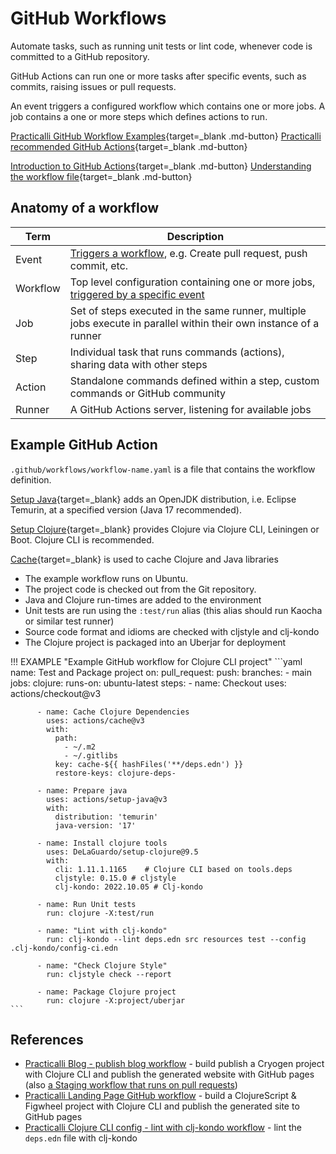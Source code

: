 # GitHub Workflows

<!-- ![GitHub Actions banner](https://raw.githubusercontent.com/practicalli/graphic-design/live/banners/github-actions-banner.png) -->

Automate tasks, such as running unit tests or lint code, whenever code is committed to a  GitHub repository.

GitHub Actions can run one or more tasks after specific events, such as commits, raising issues or pull requests.

An event triggers a configured workflow which contains one or more jobs. A job contains a one or more steps which defines actions to run.

[Practicalli GitHub Workflow Examples](https://practical.li/engineering-playbook/continuous-integration/github-workflow/){target=_blank .md-button}
[Practicalli recommended GitHub Actions](https://practical.li/engineering-playbook/continuous-integration/github-actions/){target=_blank .md-button}

[Introduction to GitHub Actions](https://docs.github.com/en/free-pro-team@latest/actions/learn-github-actions/introduction-to-github-actions){target=_blank .md-button}
[Understanding the workflow file](https://docs.github.com/en/free-pro-team@latest/actions/learn-github-actions/introduction-to-github-actions#understanding-the-workflow-file){target=_blank .md-button}


## Anatomy of a workflow

| Term     | Description                                                                                                                                                                           |
|----------|---------------------------------------------------------------------------------------------------------------------------------------------------------------------------------------|
| Event    | [Triggers a workflow](https://docs.github.com/en/free-pro-team@latest/actions/reference/events-that-trigger-workflows), e.g. Create pull request, push commit, etc.                   |
| Workflow | Top level configuration containing one or more jobs, [triggered by a specific event](https://docs.github.com/en/free-pro-team@latest/actions/reference/events-that-trigger-workflows) |
| Job      | Set of steps executed in the same runner, multiple jobs execute in parallel within their own instance of a runner                                                                     |
| Step     | Individual task that runs commands (actions), sharing data with other steps                                                                                                           |
| Action   | Standalone commands defined within a step, custom commands or GitHub community                                                                                                        |
| Runner   | A GitHub Actions server, listening for available jobs                                                                                                                                 |


## Example GitHub Action

`.github/workflows/workflow-name.yaml` is a file that contains the workflow definition.

[Setup Java](https://github.com/actions/setup-java){target=_blank} adds an OpenJDK distribution, i.e. Eclipse Temurin, at a specified version (Java 17 recommended).

[Setup Clojure](https://github.com/DeLaGuardo/setup-clojure){target=_blank} provides Clojure via Clojure CLI, Leiningen or Boot.  Clojure CLI is recommended.

[Cache](https://github.com/actions/cache){target=_blank} is used to cache Clojure and Java libraries

* The example workflow runs on Ubuntu.
* The project code is checked out from the Git repository.
* Java and Clojure run-times are added to the environment
* Unit tests are run using the `:test/run` alias (this alias should run Kaocha or similar test runner)
* Source code format and idioms are checked with cljstyle and clj-kondo
* The Clojure project is packaged into an Uberjar for deployment

!!! EXAMPLE "Example GitHub workflow for Clojure CLI project"
    ```yaml
    name: Test and Package project
    on:
      pull_request:
      push:
        branches:
          - main
    jobs:
      clojure:
        runs-on: ubuntu-latest
        steps:
          - name: Checkout
            uses: actions/checkout@v3

          - name: Cache Clojure Dependencies
            uses: actions/cache@v3
            with:
              path:
                - ~/.m2
                - ~/.gitlibs
              key: cache-${{ hashFiles('**/deps.edn') }}
              restore-keys: clojure-deps-

          - name: Prepare java
            uses: actions/setup-java@v3
            with:
              distribution: 'temurin'
              java-version: '17'

          - name: Install clojure tools
            uses: DeLaGuardo/setup-clojure@9.5
            with:
              cli: 1.11.1.1165    # Clojure CLI based on tools.deps
              cljstyle: 0.15.0 # cljstyle
              clj-kondo: 2022.10.05 # Clj-kondo

          - name: Run Unit tests
            run: clojure -X:test/run

          - name: "Lint with clj-kondo"
            run: clj-kondo --lint deps.edn src resources test --config .clj-kondo/config-ci.edn

          - name: "Check Clojure Style"
            run: cljstyle check --report

          - name: Package Clojure project
            run: clojure -X:project/uberjar
    ```

## References

* [Practicalli Blog - publish blog workflow](https://github.com/practicalli/blog/blob/live/.github/workflows/publish-blog.yml) - build publish a Cryogen project with Clojure CLI and publish the generated website with GitHub pages (also [a Staging workflow that runs on pull requests](https://github.com/practicalli/blog/blob/live/.github/workflows/publish-blog-staging.yml))
* [Practicalli Landing Page GitHub workflow](https://github.com/practicalli/practicalli.github.io/blob/live/.github/workflows/deploy.yml) - build a ClojureScript & Figwheel project with Clojure CLI and publish the generated site to GitHub pages
* [Practicalli Clojure CLI config - lint with clj-kondo workflow](https://github.com/practicalli/clojure-deps-edn/blob/live/.github/workflows/lint-with-clj-kondo.yml) - lint the `deps.edn` file with clj-kondo
